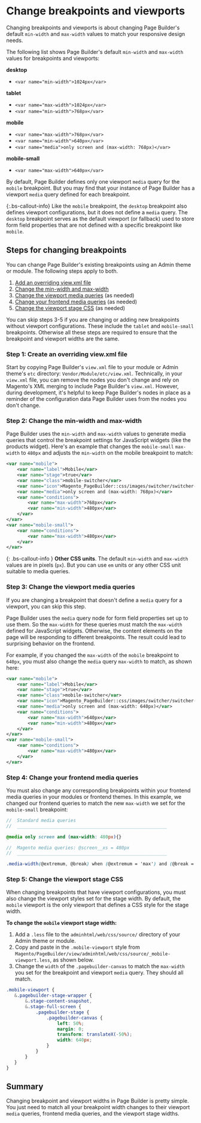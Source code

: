 # Change breakpoints and viewports

Changing breakpoints and viewports is about changing Page Builder's default `min-width` and `max-width` values to match your responsive design needs.

The following list shows Page Builder's default `min-width` and `max-width` values for breakpoints and viewports:

**desktop**

-  `<var name="min-width">1024px</var>`

**tablet**

-  `<var name="max-width">1024px</var>`
-  `<var name="min-width">768px</var>`

**mobile**

-  `<var name="max-width">768px</var>`
-  `<var name="min-width">640px</var>`
-  `<var name="media">only screen and (max-width: 768px)</var>`

**mobile-small**

-  `<var name="max-width">640px</var>`

By default, Page Builder defines only one viewport `media` query for the `mobile` breakpoint. But you may find that your instance of Page Builder has a viewport `media` query defined for each breakpoint.

{:.bs-callout-info}
Like the `mobile` breakpoint, the `desktop` breakpoint also defines viewport configurations, but it does not define a `media` query. The `desktop` breakpoint serves as the default viewport (or fallback) used to store form field properties that are not defined with a specific breakpoint like `mobile`.

## Steps for changing breakpoints

You can change Page Builder's existing breakpoints using an Admin theme or module. The following steps apply to both.

1. [Add an overriding view.xml file]()
1. [Change the min-width and max-width]()
1. [Change the viewport media queries]() (as needed)
1. [Change your frontend media queries]() (as needed)
1. [Change the viewport stage CSS]() (as needed)

You can skip steps 3-5 if you are changing or adding new breakpoints without viewport configurations. These include the `tablet` and `mobile-small` breakpoints. Otherwise all these steps are required to ensure that the breakpoint and viewport widths are the same.

### Step 1: Create an overriding view.xml file

Start by copying Page Builder's `view.xml` file to your module or Admin theme's `etc` directory: `Vendor/Module/etc/view.xml`. Technically, in your `view.xml` file, you can remove the nodes you don't change and rely on Magento's XML merging to include Page Builder's `view.xml`. However, during development, it's helpful to keep Page Builder's nodes in place as a reminder of the configuration data Page Builder uses from the nodes you don't change.

### Step 2: Change the min-width and max-width

Page Builder uses the `min-width` and `max-width` values to generate media queries that control the breakpoint settings for JavaScript widgets (like the products widget). Here's an example that changes the `mobile-small` `max-width` to `480px` and adjusts the `min-width` on the mobile breakpoint to match:

```xml
<var name="mobile">
    <var name="label">Mobile</var>
    <var name="stage">true</var>
    <var name="class">mobile-switcher</var>
    <var name="icon">Magento_PageBuilder::css/images/switcher/switcher-mobile.svg</var>
    <var name="media">only screen and (max-width: 768px)</var>
    <var name="conditions">
        <var name="max-width">768px</var>
        <var name="min-width">480px</var>
    </var>
</var>
<var name="mobile-small">
    <var name="conditions">
        <var name="max-width">480px</var>
    </var>
</var>
```

{: .bs-callout-info }
**Other CSS units**. The default `min-width` and `max-width` values are in pixels (`px`). But you can use `em` units or any other CSS unit suitable to media queries.

### Step 3: Change the viewport media queries

If you are changing a breakpoint that doesn't define a `media` query for a viewport, you can skip this step.

Page Builder uses the `media` query node for form field properties set up to use them. So the `max-width` for these queries must match the `max-width` defined for JavaScript widgets. Otherwise, the content elements on the page will be responding to different breakpoints. The result could lead to surprising behavior on the frontend.

For example, if you changed the `max-width` of the `mobile` breakpoint to `640px`, you must also change the `media` query `max-width` to match, as shown here:

```xml
<var name="mobile">
    <var name="label">Mobile</var>
    <var name="stage">true</var>
    <var name="class">mobile-switcher</var>
    <var name="icon">Magento_PageBuilder::css/images/switcher/switcher-mobile.svg</var>
    <var name="media">only screen and (max-width: 640px)</var>
    <var name="conditions">
        <var name="max-width">640px</var>
        <var name="min-width">480px</var>
    </var>
</var>
<var name="mobile-small">
    <var name="conditions">
        <var name="max-width">480px</var>
    </var>
</var>
```

### Step 4: Change your frontend media queries

You must also change any corresponding breakpoints within your frontend media queries in your modules or frontend themes. In this example, we changed our frontend queries to match the new `max-width` we set for the `mobile-small` breakpoint:

```scss
//  Standard media queries
//  ________________________________________________________

@media only screen and (max-width: 480px){}

//  Magento media queries: @screen__xs = 480px
//  ________________________________________________________

.media-width(@extremum, @break) when (@extremum = 'max') and (@break = @screen__xs){}
```

### Step 5: Change the viewport stage CSS

When changing breakpoints that have viewport configurations, you must also change the viewport styles set for the stage width. By default, the `mobile` viewport is the only viewport that defines a CSS style for the stage width.

**To change the `mobile` viewport stage width:**

1. Add a `.less` file to the `adminhtml/web/css/source/` directory of your Admin theme or module.
1. Copy and paste in the `.mobile-viewport` style from `Magento/PageBuilder/view/adminhtml/web/css/source/_mobile-viewport.less`, as shown below.
1. Change the `width` of the `.pagebuilder-canvas` to match the `max-width` you set for the breakpoint and viewport `media` query. They should all match.

 ```scss
.mobile-viewport {
    &.pagebuilder-stage-wrapper {
        &.stage-content-snapshot,
        &.stage-full-screen {
            .pagebuilder-stage {
                .pagebuilder-canvas {
                    left: 50%;
                    margin: 0;
                    transform: translateX(-50%);
                    width: 640px;
                }
            }
        }
    }
}
```

## Summary

Changing breakpoint and viewport widths in Page Builder is pretty simple. You just need to match all your breakpoint width changes to their viewport `media` queries, frontend media queries, and the viewport stage widths.
